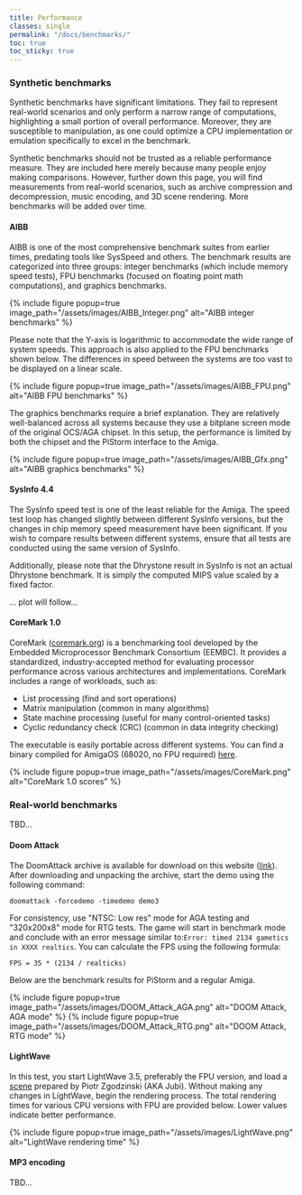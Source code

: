 ```yaml
---
title: Performance
classes: single
permalink: "/docs/benchmarks/"
toc: true
toc_sticky: true
---
```


### Synthetic benchmarks

Synthetic benchmarks have significant limitations. They fail to represent real-world scenarios and only perform a narrow range of computations, highlighting a small portion of overall performance. Moreover, they are susceptible to manipulation, as one could optimize a CPU implementation or emulation specifically to excel in the benchmark.

Synthetic benchmarks should not be trusted as a reliable performance measure. They are included here merely because many people enjoy making comparisons. However, further down this page, you will find measurements from real-world scenarios, such as archive compression and decompression, music encoding, and 3D scene rendering. More benchmarks will be added over time.

#### AIBB

AIBB is one of the most comprehensive benchmark suites from earlier times, predating tools like SysSpeed and others. The benchmark results are categorized into three groups: integer benchmarks (which include memory speed tests), FPU benchmarks (focused on floating point math computations), and graphics benchmarks.

{% include figure popup=true image_path="/assets/images/AIBB_Integer.png" alt="AIBB integer benchmarks" %}

Please note that the Y-axis is logarithmic to accommodate the wide range of system speeds. This approach is also applied to the FPU benchmarks shown below. The differences in speed between the systems are too vast to be displayed on a linear scale.

{% include figure popup=true image_path="/assets/images/AIBB_FPU.png" alt="AIBB FPU benchmarks" %}

The graphics benchmarks require a brief explanation. They are relatively well-balanced across all systems because they use a bitplane screen mode of the original OCS/AGA chipset. In this setup, the performance is limited by both the chipset and the PiStorm interface to the Amiga.

{% include figure popup=true image_path="/assets/images/AIBB_Gfx.png" alt="AIBB graphics benchmarks" %}

#### SysInfo 4.4

The SysInfo speed test is one of the least reliable for the Amiga. The speed test loop has changed slightly between different SysInfo versions, but the changes in chip memory speed measurement have been significant. If you wish to compare results between different systems, ensure that all tests are conducted using the same version of SysInfo.

Additionally, please note that the Dhrystone result in SysInfo is not an actual Dhrystone benchmark. It is simply the computed MIPS value scaled by a fixed factor.

... plot will follow...

#### CoreMark 1.0

CoreMark ([coremark.org](https://www.eembc.org/coremark/)) is a benchmarking tool developed by the Embedded Microprocessor Benchmark Consortium (EEMBC). It provides a standardized, industry-accepted method for evaluating processor performance across various architectures and implementations. CoreMark includes a range of workloads, such as:
- List processing (find and sort operations)
- Matrix manipulation (common in many algorithms)
- State machine processing (useful for many control-oriented tasks)
- Cyclic redundancy check (CRC) (common in data integrity checking)

The executable is easily portable across different systems. You can find a binary compiled for AmigaOS (68020, no FPU required) [here](/assets/files/coremark_softfloat.zip).

{% include figure popup=true image_path="/assets/images/CoreMark.png" alt="CoreMark 1.0 scores" %}

### Real-world benchmarks
TBD...

#### Doom Attack

The DoomAttack archive is available for download on this website ([link](/assets/files/DoomAttack_Doom1_SW.zip)). After downloading and unpacking the archive, start the demo using the following command:
```
doomattack -forcedemo -timedemo demo3
```
For consistency, use "NTSC: Low res" mode for AGA testing and "320x200x8" mode for RTG tests. The game will start in benchmark mode and conclude with an error message similar to:``Error: timed 2134 gametics in XXXX realtics``. You can calculate the FPS using the following formula:
```
FPS = 35 * (2134 / realticks)
```
Below are the benchmark results for PiStorm and a regular Amiga.

{% include figure popup=true image_path="/assets/images/DOOM_Attack_AGA.png" alt="DOOM Attack, AGA mode" %}
{% include figure popup=true image_path="/assets/images/DOOM_Attack_RTG.png" alt="DOOM Attack, RTG mode" %}

#### LightWave

In this test, you start LightWave 3.5, preferably the FPU version, and load a [scene](http://zgodzinski.com/lightwave_benchmark/lw_35_benchmark.zip) prepared by Piotr Zgodzinski (AKA Jubi). Without making any changes in LightWave, begin the rendering process. The total rendering times for various CPU versions with FPU are provided below. Lower values indicate better performance. 

{% include figure popup=true image_path="/assets/images/LightWave.png" alt="LightWave rendering time" %}

#### MP3 encoding
TBD...
